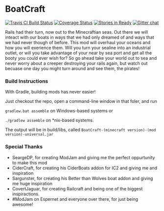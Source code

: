 BoatCraft
=========

[![Travis CI Build Status](https://travis-ci.org/Open-Code-Developers/BoatCraft.png?branch=master)](https://travis-ci.org/Open-Code-Developers/BoatCraft)
[![Coverage Status](https://coveralls.io/repos/Open-Code-Developers/BoatCraft/badge.png)](https://coveralls.io/r/Open-Code-Developers/BoatCraft)
[![Stories in Ready](https://badge.waffle.io/Open-Code-Developers/BoatCraft.png?label=in%20progress)](https://waffle.io/Open-Code-Developers/BoatCraft)
[![Gitter chat](https://badges.gitter.im/Open-Code-Developers/BoatCraft.png)](https://gitter.im/Open-Code-Developers/BoatCraft)

Rails had their turn, now out to the Minecraftian seas. Out there we will inteact with our boats in ways that we had only dreamed of and ways that we had never though of before. This mod will overhaul your oceans and how you will exerience them. Will you turn your sealine into an industrial outlet, or will you take advantage of your near by sea port and get all the booty you could ever wish for? So go ahead take your world out to sea and never worry about a creeper destroying your rails again, but watch out becuase one day you might turn around and see them, the pirates!

### Build Instructions
With Gradle, building mods has never easier!

Just checkout the repo, open a command-line window in that foler, and run 

``` gradlew.bat assemble ``` on Windows-based systems or 

``` ./gradlew assemble ``` on *nix-based systems.

The output will be in build/libs, called ``` BoatCraft-(minecraft version)-(mod version)-universal.jar ```

### Special Thanks
- SeargeDP, for creating ModJam and giving me the perfect oppurtunity to make this mod
- CiderCraft, for creating his CiderBoats addon for IC2 and giving me and inspiration
- Sargunster, for creating his Better than Wolves boat addon and giving me huge inspiration
- CovertJaguar, for creating Railcraft and being one of the biggest inspiractions.
- #ModJam on Espernet and everyone over there, for just being awesome!

